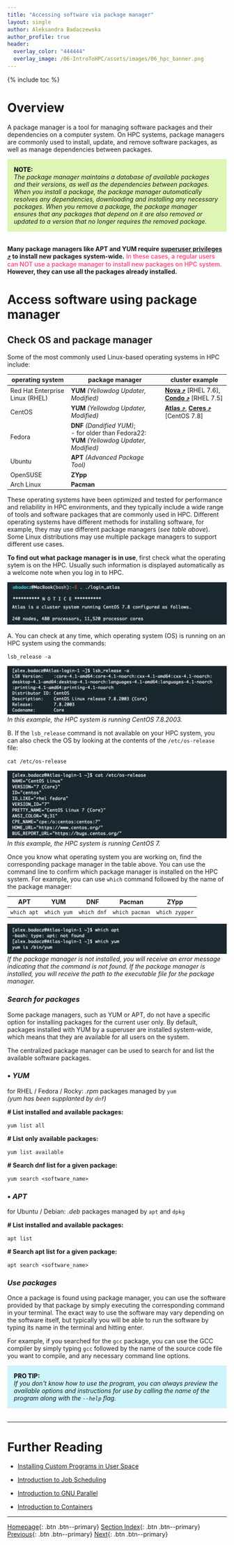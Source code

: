 ```yaml
---
title: "Accessing software via package manager"
layout: single
author: Aleksandra Badaczewska
author_profile: true
header:
  overlay_color: "444444"
  overlay_image: /06-IntroToHPC/assets/images/06_hpc_banner.png
---
```


{% include toc %}


# Overview

A package manager is a tool for managing software packages and their dependencies on a computer system. On HPC systems, package managers are commonly used to install, update, and remove software packages, as well as manage dependencies between packages.

<div style="background: #dff5b3; padding: 15px;">
<span style="font-weight:800;">NOTE:</span>
<br><span style="font-style:italic;">
The package manager maintains a database of available packages and their versions, as well as the dependencies between packages. When you install a package, the package manager automatically resolves any dependencies, downloading and installing any necessary packages. When you remove a package, the package manager ensures that any packages that depend on it are also removed or updated to a version that no longer requires the removed package.
</span>
</div><br>

<b>Many package managers like APT and YUM require <a href="https://datascience.101workbook.org/02-IntroToCommandLine/02D-admin-commands" target="_blank">superuser privileges  ⤴</a> to install new packages system-wide.</b> <span style="color: #ff3870;font-weight: 500;">In these cases, a regular users can NOT use a package manager to install new packages on HPC system.</span> <b>However, they can use all the packages already installed.</b>

# Access software using package manager


## Check OS and package manager

Some of the most commonly used Linux-based operating systems in HPC include:

| operating system | package manager | cluster example |
|------------------|-----------------|---------|
| Red Hat Enterprise Linux (RHEL) | **YUM** *(Yellowdog Updater, Modified)* | **<a href="https://datascience.101workbook.org/06-IntroToHPC/01-HPC-NETWORKS/03-ISUHPC/03-isu-hpc-nova-cluster" target="_blank">Nova  ⤴</a>** [RHEL 7.6], **<a href="https://datascience.101workbook.org/06-IntroToHPC/01-HPC-NETWORKS/03-ISUHPC/02-isu-hpc-condo-cluster" target="_blank">Condo  ⤴</a>** [RHEL 7.5]|
| CentOS | **YUM** *(Yellowdog Updater, Modified)* | **<a href="https://datascience.101workbook.org/06-IntroToHPC/01-HPC-NETWORKS/02-SCINET/02-scinet-atlas-cluster" target="_blank">Atlas  ⤴</a>**, **<a href="https://datascience.101workbook.org/06-IntroToHPC/01-HPC-NETWORKS/02-SCINET/03-scinet-ceres-cluster" target="_blank">Ceres  ⤴</a>** [CentOS 7.8] |
| Fedora | **DNF** *(Dandified YUM)*; <br>- for older than Fedora22: **YUM** *(Yellowdog Updater, Modified)* ||
| Ubuntu | **APT** *(Advanced Package Tool)* ||
| OpenSUSE | **ZYpp** ||
| Arch Linux | **Pacman** ||

These operating systems have been optimized and tested for performance and reliability in HPC environments, and they typically include a wide range of tools and software packages that are commonly used in HPC. Different operating systems have different methods for installing software, for example, they may use different package managers (*see table above*). Some Linux distributions may use multiple package managers to support different use cases.

**To find out what package manager is in use**, first check what the operating sytem is on the HPC. Usually such information is displayed automatically as a welcome note when you log in to HPC.

![Operating System](../assets/images/04_hpc_software_os.png)


A. You can check at any time, which operating system (OS) is running on an HPC system using the commands:

```
lsb_release -a
```
![Operating System](../assets/images/04_hpc_software_os_version.png)<br>
*In this example, the HPC system is running CentOS 7.8.2003.*

B. If the `lsb_release` command is not available on your HPC system, you can also check the OS by looking at the contents of the `/etc/os-release` file:

```
cat /etc/os-release
```
![Operating System](../assets/images/04_hpc_software_os_version2.png)<br>
*In this example, the HPC system is running CentOS 7.*

Once you know what operating system you are working on, find the corresponding package manager in the table above. You can use the command line to confirm which package manager is installed on the HPC system. For example, you can use `which` command followed by the name of the package manager:

| APT | YUM | DNF | Pacman | ZYpp |
|-----|-----|-----|--------|------|
|`which apt`|`which yum`|`which dnf`|`which pacman`|`which zypper`|

![Package Manager](../assets/images/04_hpc_software_package_manager.png)<br>
*If the package manager is not installed, you will receive an error message indicating that the command is not found. If the package manager is installed, you will receive the path to the executable file for the package manager.*

### *Search for packages*

Some package managers, such as YUM or APT, do not have a specific option for installing packages for the current user only. By default, packages installed with YUM by a superuser are installed system-wide, which means that they are available for all users on the system.

The centralized package manager can be used to search for and list the available software packages.

### • ***YUM***

for RHEL / Fedora / Rocky: *.rpm* packages managed by `yum` <br>*(yum has been supplanted by `dnf`)* <br>

**# List installed and available packages:**
```
yum list all
```
**# List only available packages:**
```
yum list available
```
**# Search dnf list for a given package:**
```
yum search <software_name>
```

### • ***APT***

for Ubuntu / Debian: *.deb* packages managed by `apt` and `dpkg` <br>

**# List installed and available packages:**
```
apt list
```
**# Search apt list for a given package:**
```
apt search <software_name>
```

### *Use packages*

Once a package is found using package manager, you can use the software provided by that package by simply executing the corresponding command in your terminal. The exact way to use the software may vary depending on the software itself, but typically you will be able to run the software by typing its name in the terminal and hitting enter.

For example, if you searched for the `gcc` package, you can use the GCC compiler by simply typing `gcc` followed by the name of the source code file you want to compile, and any necessary command line options.

<div style="background: #cff4fc; padding: 15px;">
<span style="font-weight:800;">PRO TIP:</span>
<br><span style="font-style:italic;">
If you don't know how to use the program, you can always preview the available options and instructions for use by calling the name of the program along with the <code>--help</code> flag.
</span>
</div><br>

___
# Further Reading
* [Installing Custom Programs in User Space](04-installing-custom-programs)

* [Introduction to Job Scheduling](../05-JOB-QUEUE/00-introduction-to-job-scheduling)
* [Introduction to GNU Parallel](../06-PARALLEL/01-introduction-to-gnu-parallel)
* [Introduction to Containers](../07-CONTAINERS/00-introduction-to-containers)

___

[Homepage](../../index.md){: .btn  .btn--primary}
[Section Index](../00-IntroToHPC-LandingPage){: .btn  .btn--primary}
[Previous](02-accessing-preinstalled-modules){: .btn  .btn--primary}
[Next](04-installing-custom-programs){: .btn  .btn--primary}
